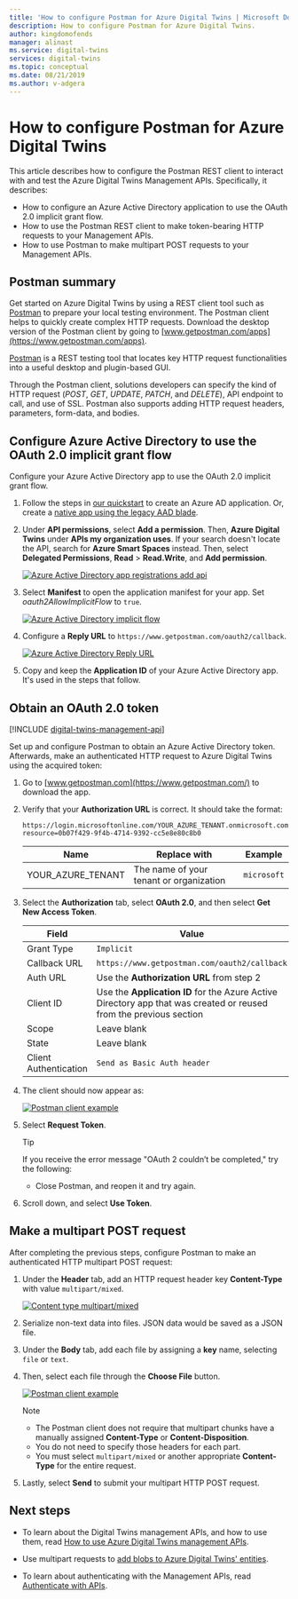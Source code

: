 ```yaml
---
title: 'How to configure Postman for Azure Digital Twins | Microsoft Docs'
description: How to configure Postman for Azure Digital Twins.
author: kingdomofends
manager: alinast
ms.service: digital-twins
services: digital-twins
ms.topic: conceptual
ms.date: 08/21/2019
ms.author: v-adgera
---
```


# How to configure Postman for Azure Digital Twins

This article describes how to configure the Postman REST client to interact with and test the Azure Digital Twins Management APIs. Specifically, it describes:

* How to configure an Azure Active Directory application to use the OAuth 2.0 implicit grant flow.
* How to use the Postman REST client to make token-bearing HTTP requests to your Management APIs.
* How to use Postman to make multipart POST requests to your Management APIs.

## Postman summary

Get started on Azure Digital Twins by using a REST client tool such as [Postman](https://www.getpostman.com/) to prepare your local testing environment. The Postman client helps to quickly create complex HTTP requests. Download the desktop version of the Postman client by going to [www.getpostman.com/apps](https://www.getpostman.com/apps).

[Postman](https://www.getpostman.com/) is a REST testing tool that locates key HTTP request functionalities into a useful desktop and plugin-based GUI.

Through the Postman client, solutions developers can specify the kind of HTTP request (*POST*, *GET*, *UPDATE*, *PATCH*, and *DELETE*), API endpoint to call, and use of SSL. Postman also supports adding HTTP request headers, parameters, form-data, and bodies.

## Configure Azure Active Directory to use the OAuth 2.0 implicit grant flow

Configure your Azure Active Directory app to use the OAuth 2.0 implicit grant flow.

1. Follow the steps in [our quickstart](./quickstart-view-occupancy-dotnet.md) to create an Azure AD application. Or, create a [native app using the legacy AAD blade](./how-to-use-legacy-aad.md).

1. Under **API permissions**, select **Add a permission**. Then, **Azure Digital Twins** under **APIs my organization uses**. If your search doesn't locate the API, search for **Azure Smart Spaces** instead. Then, select **Delegated Permissions**, **Read** > **Read.Write**, and **Add permission**.

    [![Azure Active Directory app registrations add api](../../includes/media/digital-twins-permissions/aad-app-req-permissions.png)](../../includes/media/digital-twins-permissions/aad-app-req-permissions.png#lightbox)

1. Select **Manifest** to open the application manifest for your app. Set *oauth2AllowImplicitFlow* to `true`.

    [![Azure Active Directory implicit flow](media/how-to-configure-postman/implicit-flow.png)](media/how-to-configure-postman/implicit-flow.png#lightbox)

1. Configure a **Reply URL** to `https://www.getpostman.com/oauth2/callback`.

    [![Azure Active Directory Reply URL](media/how-to-configure-postman/reply-url.png)](media/how-to-configure-postman/reply-url.png#lightbox)

1. Copy and keep the **Application ID** of your Azure Active Directory app. It's used in the steps that follow.

## Obtain an OAuth 2.0 token

[!INCLUDE [digital-twins-management-api](../../includes/digital-twins-management-api.md)]

Set up and configure Postman to obtain an Azure Active Directory token. Afterwards, make an authenticated HTTP request to Azure Digital Twins using the acquired token:

1. Go to [www.getpostman.com](https://www.getpostman.com/) to download the app.
1. Verify that your **Authorization URL** is correct. It should take the format:

    ```plaintext
    https://login.microsoftonline.com/YOUR_AZURE_TENANT.onmicrosoft.com/oauth2/authorize?resource=0b07f429-9f4b-4714-9392-cc5e8e80c8b0
    ```

    | Name  | Replace with | Example |
    |---------|---------|---------|
    | YOUR_AZURE_TENANT | The name of your tenant or organization | `microsoft` |

1. Select the **Authorization** tab, select **OAuth 2.0**, and then select **Get New Access Token**.

    | Field  | Value |
    |---------|---------|
    | Grant Type | `Implicit` |
    | Callback URL | `https://www.getpostman.com/oauth2/callback` |
    | Auth URL | Use the **Authorization URL** from step 2 |
    | Client ID | Use the **Application ID** for the Azure Active Directory app that was created or reused from the previous section |
    | Scope | Leave blank |
    | State | Leave blank |
    | Client Authentication | `Send as Basic Auth header` |

1. The client should now appear as:

    [![Postman client example](media/how-to-configure-postman/postman-oauth-token.png)](media/how-to-configure-postman/postman-oauth-token.png#lightbox)

1. Select **Request Token**.

    >[!TIP]
    >If you receive the error message "OAuth 2 couldn’t be completed," try the following:
    > * Close Postman, and reopen it and try again.
  
1. Scroll down, and select **Use Token**.

<div id="multi"></div>

## Make a multipart POST request

After completing the previous steps, configure Postman to make an authenticated HTTP multipart POST request:

1. Under the **Header** tab, add an HTTP request header key **Content-Type** with value `multipart/mixed`.

   [![Content type multipart/mixed](media/how-to-configure-postman/content-type.png)](media/how-to-configure-postman/content-type.png#lightbox)

1. Serialize non-text data into files. JSON data would be saved as a JSON file.
1. Under the **Body** tab, add each file by assigning a **key** name, selecting `file` or `text`.
1. Then, select each file through the **Choose File** button.

   [![Postman client example](media/how-to-configure-postman/form-body.png)](media/how-to-configure-postman/form-body.png#lightbox)

   >[!NOTE]
   > * The Postman client does not require that multipart chunks have a manually assigned **Content-Type** or **Content-Disposition**.
   > * You do not need to specify those headers for each part.
   > * You must select `multipart/mixed` or another appropriate  **Content-Type** for the entire request.

1. Lastly, select **Send** to submit your multipart HTTP POST request.

## Next steps

- To learn about the Digital Twins management APIs, and how to use them, read [How to use Azure Digital Twins management APIs](how-to-navigate-apis.md).

- Use multipart requests to [add blobs to Azure Digital Twins' entities](./how-to-add-blobs.md).

- To learn about authenticating with the Management APIs, read [Authenticate with APIs](./security-authenticating-apis.md).
